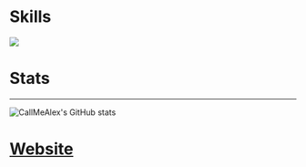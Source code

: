 <p align="center">

# Skills

![](https://skillicons.dev/icons?i=github,windows,linux,visualstudio,cpp,cs,cmake,unreal,unity,blender,davinci)

# Stats
  ---
![CallMeAlex's GitHub stats](https://github-readme-stats.vercel.app/api?username=Call-Me-Alex&count_private=true)
</br>
</p>

# [Website](https://alexdynamics.site/)
